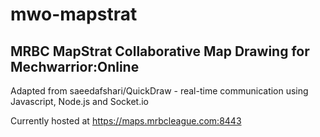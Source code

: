 # mwo-mapstrat
## MRBC MapStrat Collaborative Map Drawing for Mechwarrior:Online

Adapted from saeedafshari/QuickDraw - real-time communication using Javascript, Node.js and Socket.io 

Currently hosted at https://maps.mrbcleague.com:8443

